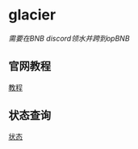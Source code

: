 # glacier
*需要在BNB discord领水并跨到opBNB*
## 官网教程
[教程](https://docs.glacier.io/getting-started/glacier-nodes/run-testnet-nodes/linux-cli)
## 状态查询
[状态](https://testnet.nodes.glacier.io/address/0x12eC4bc59d994490319C87034534345574b73Bb3)
